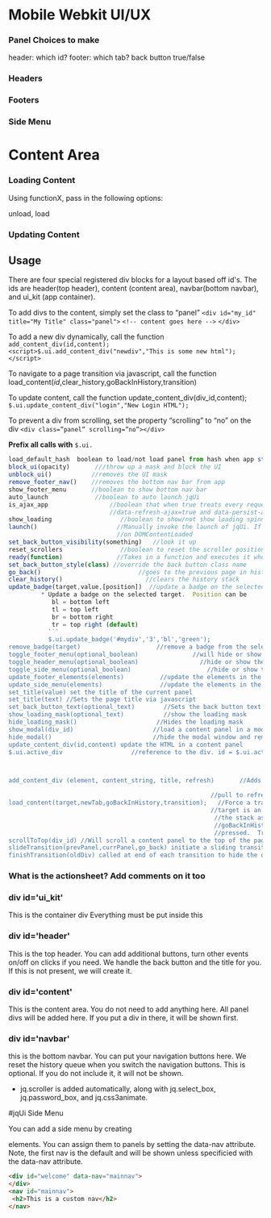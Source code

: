 # Mobile Webkit UI/UX

### Panel Choices to make
header: which id?
footer: which tab?
back button true/false




### Headers


### Footers


### Side Menu


# Content Area

### Loading Content

Using functionX, pass in the following options:

unload, load

### Updating Content







## Usage
There are four special registered div blocks for a layout based off id's.
The ids are header(top header), content (content area), navbar(bottom navbar), and ui_kit (app container).

To add divs to the content, simply set the class to “panel”
`<div id="my_id" title="My Title" class="panel">`
`<!-- content goes here -->`
`</div>`

To add a new div dynamically, call the function `add_content_div(id,content);`
`<script>$.ui.add_content_div("newdiv","This is some new html");</script>`


To navigate to a page transition via javascript, call the function load_content(_id_,clear_history,goBackInHistory,transition)



To update content, call the function update_content_div(div_id,content);
`$.ui.update_content_div("login","New Login HTML");`

To prevent a div from scrolling, set the property “scrolling” to “no” on the div
`<div class=”panel” scrolling=”no”></div>`


**Prefix all calls with** `$.ui.`
```js
load_default_hash  boolean to load/not load panel from hash when app started (default is true)
block_ui(opacity)       ///throw up a mask and block the UI
unblock_ui()           //removes the UI mask
remove_footer_nav()    //removes the bottom nav bar from app
show_footer_menu       //boolean to show bottom nav bar
auto_launch             //boolean to auto launch jqUi
is_ajax_app                 //boolean that when true treats every request as if the anchor had
                            //data-refresh-ajax=true and data-persist-ajax=true
show_loading                   //boolean to show/not show loading spinner on ajax requests
launch()                      //Manually invoke the launch of jqUi. If auto_launch is true, gets called
                              //on DOMContentLoaded
set_back_button_visibility(something)   //look it up
reset_scrollers                //boolean to reset the scroller position when navigating panels (default true)
ready(function)               //Takes in a function and executes it when launch() has completed
set_back_button_style(class) //override the back button class name
go_back()                           //goes to the previous page in history
clear_history()                       //clears the history stack
update_badge(target,value,[position])  //update a badge on the selected target
         * Update a badge on the selected target.  Position can be
            bl = bottom left
            tl = top left
            br = bottom right
            tr = top right (default)
           ```
           $.ui.update_badge('#mydiv','3','bl','green');
remove_badge(target)                     //remove a badge from the selected target
toggle_footer_menu(optional_boolean)               //will hide or show the bottom nav menu
toggle_header_menu(optional_boolean)                 //hide or show the header menu
toggle_side_menu(optional_boolean)                     //hide or show the side menu
update_footer_elements(elements)          //update the elements in the footer
update_side_menu(elements)                //update the elements in the side menu
set_title(value) set the title of the current panel
set_title(text) //Sets the page title via javascript
set_back_button_text(optional_text)        //Sets the back button text (default is back)
show_loading_mask(optional_text)           //show the loading mask
hide_loading_mask()                      //Hides the loading mask
show_modal(div_id)                      //load a content panel in a modal window
hide_modal()                            //hide the modal window and remove the content ?? Does it really remove?
update_content_div(id,content) update the HTML in a content panel
$.ui.active_div                   //reference to the div. id = $.ui.active_div.id



add_content_div (element, content_string, title, refresh)       //Adds a div to the DOM and wires it up.

                                                        //pull to refresh functions
load_content(target,newTab,goBackInHistory,transition);   //Force a transition call via javascript.   DOESTHISUSEAJAX? DOC ERROR
                                                        //target is an element ID or URL.  newTab clears
                                                         //the stack as if a bottom navbar button was pressed.
                                                         //goBackInHistory is the same as a back button being
                                                         //pressed.  Transition is the transition to show.
scrollToTop(div_id) //Will scroll a content panel to the top of the page.  Useful for "Go to Top" links
slideTransition(prevPanel,currPanel,go_back) initiate a sliding transition
finishTransition(oldDiv) called at end of each transition to hide the old div and reset the doingTransition variable

```

### What is the actionsheet? Add comments on it too

### div id='ui_kit'
This is the container div
Everything must be put inside this

### div id='header'
This is the top header.
You can add additional buttons, turn other events on/off on clicks if you need.
We handle the back button and the title for you.
If this is not present, we will create it.

### div id='content'
This is the content area.
You do not need to add anything here.
All panel divs will be added here.
If you put a div in there, it will be shown first.

### div id='navbar'
this is the bottom navbar.
You can put your navigation buttons here.
We reset the history queue when you switch the navigation buttons.
This is optional.
If you do not include it, it will not be shown.



* jq.scroller is added automatically, along with jq.select_box, jq.password_box, and jq.css3animate.




#jqUi Side Menu

You can add a side menu by creating <nav> elements.
You can assign them to panels by setting the data-nav attribute.
Note, the first nav is the default and will be shown unless specificied with the data-nav attribute.

``` html
<div id="welcome" data-nav="mainnav">
</div>
<nav id="mainnav">
 <h2>This is a custom nav</h2>
</nav>
```


